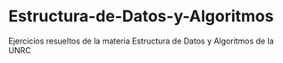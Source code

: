 # Estructura-de-Datos-y-Algoritmos
Ejercicios resueltos de la materia Estructura de Datos y Algoritmos de la UNRC
